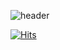 ![header](https://capsule-render.vercel.app/api?type=Rounded&color=FF8BA7&height=300&section=header&text=Suyeon%20Bak&fontSize=90&fontColor=FFFFFF)

[![Hits](https://hits.seeyoufarm.com/api/count/incr/badge.svg?url=https%3A%2F%2Fgithub.com%2Fhaesoo9410&count_bg=%23EB8B10&title_bg=%23684327&icon=&icon_color=FF8BA7&title=VISIT&edge_flat=false)](https://github.com/Suyeon-B)

<!-- <div align="center">
  <img src="https://img.shields.io/badge/Naver-03C75A?style=flat-square&logo=Blog&logoColor=white"/>
</div>
 -->

